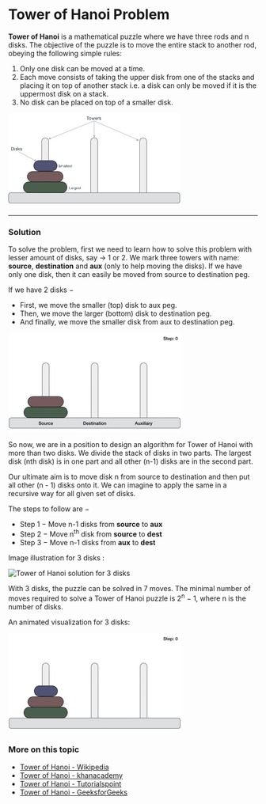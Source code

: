 # Tower of Hanoi Problem

**Tower of Hanoi** is a mathematical puzzle where we have three rods and n disks. The objective of the puzzle is to move the entire stack to another rod, obeying the following simple rules:
1. Only one disk can be moved at a time.
2. Each move consists of taking the upper disk from one of the stacks and placing it on top of another stack i.e. a disk can only be moved if it is the uppermost disk on a stack.
3. No disk can be placed on top of a smaller disk.

![Tower of Hanoi](./images/tower_of_hanoi.jpg)


---
### Solution

To solve the problem, first we need to learn how to solve this problem with lesser amount of disks, say → 1 or 2. We mark three towers with name: **source**, **destination** and **aux** (only to help moving the disks). If we have only one disk, then it can easily be moved from source to destination peg.

If we have 2 disks −

- First, we move the smaller (top) disk to aux peg.
- Then, we move the larger (bottom) disk to destination peg.
- And finally, we move the smaller disk from aux to destination peg.

![Tower of Hanoi for two disks](./images/tower_of_hanoi_two_disks.gif)

So now, we are in a position to design an algorithm for Tower of Hanoi with more than two disks. We divide the stack of disks in two parts. The largest disk (nth disk) is in one part and all other (n-1) disks are in the second part.

Our ultimate aim is to move disk n from source to destination and then put all other (n - 1) disks onto it. We can imagine to apply the same in a recursive way for all given set of disks.

The steps to follow are −

- Step 1 − Move n-1 disks from **source** to **aux**
- Step 2 − Move n<sup>th</sup> disk from **source** to **dest**
- Step 3 − Move n-1 disks from **aux** to **dest**

Image illustration for 3 disks :

![Tower of Hanoi solution for 3 disks](http://mathforum.org/dr.math/faq/faq.disk3.gif)

With 3 disks, the puzzle can be solved in 7 moves. The minimal number of moves required to solve a Tower of Hanoi puzzle is 2<sup>n</sup> − 1, where n is the number of disks.

An animated visualization for 3 disks:

![Tower of Hanoi GIF](./images/tower_of_hanoi.gif)

### More on this topic
- [Tower of Hanoi - Wikipedia](https://en.wikipedia.org/wiki/Tower_of_Hanoi)
- [Tower of Hanoi - khanacademy](https://www.khanacademy.org/computing/computer-science/algorithms/towers-of-hanoi/a/towers-of-hanoi)
- [Tower of Hanoi - Tutorialspoint](https://www.tutorialspoint.com/data_structures_algorithms/tower_of_hanoi.htm)
- [Tower of Hanoi - GeeksforGeeks](http://www.geeksforgeeks.org/c-program-for-tower-of-hanoi/)
